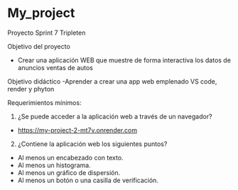 # My_project
Proyecto Sprint 7 Tripleten

Objetivo del proyecto
- Crear una aplicación WEB que muestre de forma interactiva los datos de anuncios ventas de autos

Objetivo didáctico
-Aprender a crear una app web emplenado VS code, render y phyton


Requerimientos mínimos:

1. ¿Se puede acceder a la aplicación web a través de un navegador?
- https://my-project-2-mt7v.onrender.com

2. ¿Contiene la aplicación web los siguientes puntos?
- Al menos un encabezado con texto.
- Al menos un histograma.
- Al menos un gráfico de dispersión.
- Al menos un botón o una casilla de verificación.
